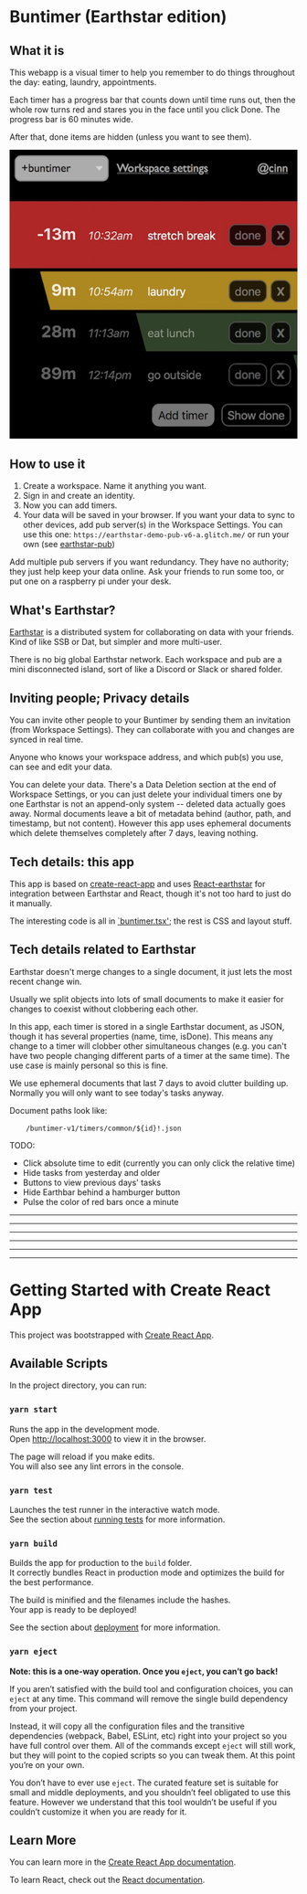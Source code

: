 # Buntimer (Earthstar edition)

## What it is

This webapp is a visual timer to help you remember to do things throughout the day:  eating, laundry, appointments.

Each timer has a progress bar that counts down until time runs out, then the whole row turns red and stares you in the face until you click Done.  The progress bar is 60 minutes wide.

After that, done items are hidden (unless you want to see them).

![](screenshot.jpg)

## How to use it

1. Create a workspace.  Name it anything you want.
2. Sign in and create an identity.
3. Now you can add timers.
4. Your data will be saved in your browser.  If you want your data to sync to other devices, add pub server(s) in the Workspace Settings.  You can use this one: `https://earthstar-demo-pub-v6-a.glitch.me/` or run your own (see [earthstar-pub](https://github.com/earthstar-project/earthstar-pub))

Add multiple pub servers if you want redundancy.  They have no authority; they just help keep your data online.  Ask your friends to run some too, or put one on a raspberry pi under your desk.

## What's Earthstar?

[Earthstar](https://github.com/earthstar-project/earthstar) is a distributed system for collaborating on data with your friends.  Kind of like SSB or Dat, but simpler and more multi-user.

There is no big global Earthstar network.  Each workspace and pub are a mini disconnected island, sort of like a Discord or Slack or shared folder.
## Inviting people; Privacy details

You can invite other people to your Buntimer by sending them an invitation (from Workspace Settings).  They can collaborate with you and changes are synced in real time.

Anyone who knows your workspace address, and which pub(s) you use, can see and edit your data.

You can delete your data.  There's a Data Deletion section at the end of Workspace Settings, or you can just delete your individual timers one by one  Earthstar is not an append-only system -- deleted data actually goes away.  Normal documents leave a bit of metadata behind (author, path, and timestamp, but not content).   However this app uses ephemeral documents which delete themselves completely after 7 days, leaving nothing.

## Tech details: this app

This app is based on [create-react-app](https://github.com/facebook/create-react-app) and uses [React-earthstar](https://github.com/earthstar-project/react-earthstar) for integration between Earthstar and React, though it's not too hard to just do it manually.

The interesting code is all in [`buntimer.tsx'](https://github.com/cinnamon-bun/buntimer-earthstar/blob/main/src/buntimer.tsx); the rest is CSS and layout stuff.

## Tech details related to Earthstar

Earthstar doesn't merge changes to a single document, it just lets the most recent change win.

Usually we split objects into lots of small documents to make it easier for changes to coexist without clobbering each other.

In this app, each timer is stored in a single Earthstar document, as JSON, though it has several properties (name, time, isDone).  This means any change to a timer will clobber other simultaneous changes (e.g. you can't have two people changing different parts of a timer at the same time).  The use case is mainly personal so this is fine.

We use ephemeral documents that last 7 days to avoid clutter building up.  Normally you will only want to see today's tasks anyway.

Document paths look like:
```
    /buntimer-v1/timers/common/${id}!.json
```

TODO:
* Click absolute time to edit (currently you can only click the relative time)
* Hide tasks from yesterday and older
* Buttons to view previous days' tasks
* Hide Earthbar behind a hamburger button
* Pulse the color of red bars once a minute

---
---
---
---
---
---

# Getting Started with Create React App

This project was bootstrapped with [Create React App](https://github.com/facebook/create-react-app).

## Available Scripts

In the project directory, you can run:

### `yarn start`

Runs the app in the development mode.\
Open [http://localhost:3000](http://localhost:3000) to view it in the browser.

The page will reload if you make edits.\
You will also see any lint errors in the console.

### `yarn test`

Launches the test runner in the interactive watch mode.\
See the section about [running tests](https://facebook.github.io/create-react-app/docs/running-tests) for more information.

### `yarn build`

Builds the app for production to the `build` folder.\
It correctly bundles React in production mode and optimizes the build for the best performance.

The build is minified and the filenames include the hashes.\
Your app is ready to be deployed!

See the section about [deployment](https://facebook.github.io/create-react-app/docs/deployment) for more information.

### `yarn eject`

**Note: this is a one-way operation. Once you `eject`, you can’t go back!**

If you aren’t satisfied with the build tool and configuration choices, you can `eject` at any time. This command will remove the single build dependency from your project.

Instead, it will copy all the configuration files and the transitive dependencies (webpack, Babel, ESLint, etc) right into your project so you have full control over them. All of the commands except `eject` will still work, but they will point to the copied scripts so you can tweak them. At this point you’re on your own.

You don’t have to ever use `eject`. The curated feature set is suitable for small and middle deployments, and you shouldn’t feel obligated to use this feature. However we understand that this tool wouldn’t be useful if you couldn’t customize it when you are ready for it.

## Learn More

You can learn more in the [Create React App documentation](https://facebook.github.io/create-react-app/docs/getting-started).

To learn React, check out the [React documentation](https://reactjs.org/).

